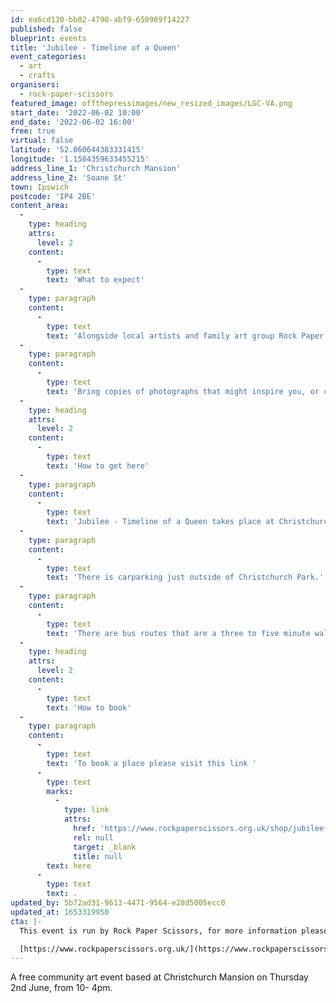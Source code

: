 ```yaml
---
id: ea6cd130-bb02-4790-abf9-650989f14227
published: false
blueprint: events
title: 'Jubilee - Timeline of a Queen'
event_categories:
  - art
  - crafts
organisers:
  - rock-paper-scissors
featured_image: offthepressimages/new_resized_images/LGC-VA.png
start_date: '2022-06-02 10:00'
end_date: '2022-06-02 16:00'
free: true
virtual: false
latitude: '52.060644383331415'
longitude: '1.1584359633455215'
address_line_1: 'Christchurch Mansion'
address_line_2: 'Soane St'
town: Ipswich
postcode: 'IP4 2BE'
content_area:
  -
    type: heading
    attrs:
      level: 2
    content:
      -
        type: text
        text: 'What to expect'
  -
    type: paragraph
    content:
      -
        type: text
        text: 'Alongside local artists and family art group Rock Paper Scissors, create a piece of work inspired by a personal memory or local history from one of the decades from the 1950s to now. '
  -
    type: paragraph
    content:
      -
        type: text
        text: 'Bring copies of photographs that might inspire you, or come and speak to our historians, see inspiring pictures and collections from Ipswich Museum.'
  -
    type: heading
    attrs:
      level: 2
    content:
      -
        type: text
        text: 'How to get here'
  -
    type: paragraph
    content:
      -
        type: text
        text: 'Jubilee - Timeline of a Queen takes place at Christchurch Mansion, IP4 2BE.'
  -
    type: paragraph
    content:
      -
        type: text
        text: 'There is carparking just outside of Christchurch Park.'
  -
    type: paragraph
    content:
      -
        type: text
        text: 'There are bus routes that are a three to five minute walk from the venue.'
  -
    type: heading
    attrs:
      level: 2
    content:
      -
        type: text
        text: 'How to book'
  -
    type: paragraph
    content:
      -
        type: text
        text: 'To book a place please visit this link '
      -
        type: text
        marks:
          -
            type: link
            attrs:
              href: 'https://www.rockpaperscissors.org.uk/shop/jubilee-timeline-of-a-queen-artists-workshops'
              rel: null
              target: _blank
              title: null
        text: here
      -
        type: text
        text: .
updated_by: 5b72ad31-9613-4471-9564-e28d5005ecc0
updated_at: 1653319950
cta: |-
  This event is run by Rock Paper Scissors, for more information please get in touch via:

  [https://www.rockpaperscissors.org.uk/](https://www.rockpaperscissors.org.uk/)
---
```

A free community art event based at Christchurch Mansion on Thursday 2nd June, from 10- 4pm.